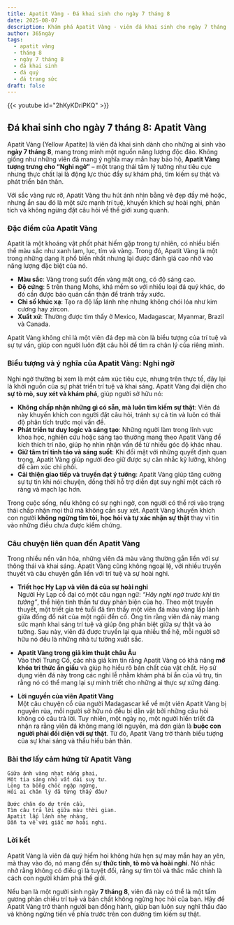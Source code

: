 ```yaml
---
title: Apatit Vàng - Đá khai sinh cho ngày 7 tháng 8
date: 2025-08-07
description: Khám phá Apatit Vàng - viên đá khai sinh cho ngày 7 tháng 8, biểu tượng của Nghi ngờ. Cùng tìm hiểu ý nghĩa sâu sắc của viên đá độc đáo này.
author: 365ngày
tags:
  - apatit vàng
  - tháng 8
  - ngày 7 tháng 8
  - đá khai sinh
  - đá quý
  - đá trang sức
draft: false
---
```


{{< youtube id="2hKyKDriPKQ" >}}

## Đá khai sinh cho ngày 7 tháng 8: Apatit Vàng

Apatit Vàng (Yellow Apatite) là viên đá khai sinh dành cho những ai sinh vào **ngày 7 tháng 8**, mang trong mình một nguồn năng lượng độc đáo. Không giống như những viên đá mang ý nghĩa may mắn hay bảo hộ, **Apatit Vàng tượng trưng cho “Nghi ngờ”** – một trạng thái tâm lý tưởng như tiêu cực nhưng thực chất lại là động lực thúc đẩy sự khám phá, tìm kiếm sự thật và phát triển bản thân.

Với sắc vàng rực rỡ, Apatit Vàng thu hút ánh nhìn bằng vẻ đẹp đầy mê hoặc, nhưng ẩn sau đó là một sức mạnh trí tuệ, khuyến khích sự hoài nghi, phân tích và không ngừng đặt câu hỏi về thế giới xung quanh.

### Đặc điểm của Apatit Vàng

Apatit là một khoáng vật phốt phát hiếm gặp trong tự nhiên, có nhiều biến thể màu sắc như xanh lam, lục, tím và vàng. Trong đó, Apatit Vàng là một trong những dạng ít phổ biến nhất nhưng lại được đánh giá cao nhờ vào năng lượng đặc biệt của nó.

- **Màu sắc**: Vàng trong suốt đến vàng mật ong, có độ sáng cao.
- **Độ cứng**: 5 trên thang Mohs, khá mềm so với nhiều loại đá quý khác, do đó cần được bảo quản cẩn thận để tránh trầy xước.
- **Chỉ số khúc xạ**: Tạo ra độ lấp lánh nhẹ nhưng không chói lóa như kim cương hay zircon.
- **Xuất xứ**: Thường được tìm thấy ở Mexico, Madagascar, Myanmar, Brazil và Canada.

Apatit Vàng không chỉ là một viên đá đẹp mà còn là biểu tượng của trí tuệ và sự tự vấn, giúp con người luôn đặt câu hỏi để tìm ra chân lý của riêng mình.

### Biểu tượng và ý nghĩa của Apatit Vàng: Nghi ngờ

Nghi ngờ thường bị xem là một cảm xúc tiêu cực, nhưng trên thực tế, đây lại là khởi nguồn của sự phát triển trí tuệ và khai sáng. Apatit Vàng đại diện cho **sự tò mò, suy xét và khám phá**, giúp người sở hữu nó:

- **Không chấp nhận những gì có sẵn, mà luôn tìm kiếm sự thật**: Viên đá này khuyến khích con người đặt câu hỏi, tránh sự cả tin và luôn có thái độ phân tích trước mọi vấn đề.
- **Phát triển tư duy logic và sáng tạo**: Những người làm trong lĩnh vực khoa học, nghiên cứu hoặc sáng tạo thường mang theo Apatit Vàng để kích thích trí não, giúp họ nhìn nhận vấn đề từ nhiều góc độ khác nhau.
- **Giữ tâm trí tỉnh táo và sáng suốt**: Khi đối mặt với những quyết định quan trọng, Apatit Vàng giúp người đeo giữ được sự cân nhắc kỹ lưỡng, không để cảm xúc chi phối.
- **Cải thiện giao tiếp và truyền đạt ý tưởng**: Apatit Vàng giúp tăng cường sự tự tin khi nói chuyện, đồng thời hỗ trợ diễn đạt suy nghĩ một cách rõ ràng và mạch lạc hơn.

Trong cuộc sống, nếu không có sự nghi ngờ, con người có thể rơi vào trạng thái chấp nhận mọi thứ mà không cần suy xét. Apatit Vàng khuyến khích con người **không ngừng tìm tòi, học hỏi và tự xác nhận sự thật** thay vì tin vào những điều chưa được kiểm chứng.

### Câu chuyện liên quan đến Apatit Vàng

Trong nhiều nền văn hóa, những viên đá màu vàng thường gắn liền với sự thông thái và khai sáng. Apatit Vàng cũng không ngoại lệ, với nhiều truyền thuyết và câu chuyện gắn liền với trí tuệ và sự hoài nghi.

- **Triết học Hy Lạp và viên đá của sự hoài nghi**  
    Người Hy Lạp cổ đại có một câu ngạn ngữ: _“Hãy nghi ngờ trước khi tin tưởng”_, thể hiện tinh thần tư duy phản biện của họ. Theo một truyền thuyết, một triết gia trẻ tuổi đã tìm thấy một viên đá màu vàng lấp lánh giữa đống đổ nát của một ngôi đền cổ. Ông tin rằng viên đá này mang sức mạnh khai sáng trí tuệ và giúp ông phân biệt giữa sự thật và ảo tưởng. Sau này, viên đá được truyền lại qua nhiều thế hệ, mỗi người sở hữu nó đều là những nhà tư tưởng xuất sắc.
    
- **Apatit Vàng trong giả kim thuật châu Âu**  
    Vào thời Trung Cổ, các nhà giả kim tin rằng Apatit Vàng có khả năng **mở khóa tri thức ẩn giấu** và giúp họ hiểu rõ bản chất của vật chất. Họ sử dụng viên đá này trong các nghi lễ nhằm khám phá bí ẩn của vũ trụ, tin rằng nó có thể mang lại sự minh triết cho những ai thực sự xứng đáng.
    
- **Lời nguyền của viên Apatit Vàng**  
    Một câu chuyện cổ của người Madagascar kể về một viên Apatit Vàng bị nguyền rủa, mỗi người sở hữu nó đều bị dằn vặt bởi những câu hỏi không có câu trả lời. Tuy nhiên, một ngày nọ, một người hiền triết đã nhận ra rằng viên đá không mang lời nguyền, mà đơn giản là **buộc con người phải đối diện với sự thật**. Từ đó, Apatit Vàng trở thành biểu tượng của sự khai sáng và thấu hiểu bản thân.
    

### Bài thơ lấy cảm hứng từ Apatit Vàng

```
Giữa ánh vàng nhạt nắng phai,  
Một tia sáng nhỏ vắt dài suy tư.  
Lòng ta bỗng chốc ngập ngừng,  
Hỏi ai chân lý đã từng thấy đâu?  

Bước chân do dự trên cầu,  
Tìm câu trả lời giữa màu thời gian.  
Apatit lấp lánh nhẹ nhàng,  
Dẫn ta về với giấc mơ hoài nghi.  
```

### Lời kết

Apatit Vàng là viên đá quý hiếm hoi không hứa hẹn sự may mắn hay an yên, mà thay vào đó, nó mang đến sự **thức tỉnh, tò mò và hoài nghi**. Nó nhắc nhở rằng không có điều gì là tuyệt đối, rằng sự tìm tòi và thắc mắc chính là cách con người khám phá thế giới.

Nếu bạn là một người sinh ngày **7 tháng 8**, viên đá này có thể là một tấm gương phản chiếu trí tuệ và bản chất không ngừng học hỏi của bạn. Hãy để Apatit Vàng trở thành người bạn đồng hành, giúp bạn luôn suy nghĩ thấu đáo và không ngừng tiến về phía trước trên con đường tìm kiếm sự thật.